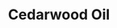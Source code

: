 ---
name: Cedarwood Oil
title: Cedarwood Oil
details:
  - detail:
      key: Raw Material
      value: Wood
  - detail:
      key: Brand
      value: Natural Aroma
  - detail:
      key: Botanical Name
      value: Cedrus Deodara
  - detail:
      key: Packaging Size
      value: 5, 25, 200 Kg
  - detail:
      key: Packaging Type
      value: Can, Barrel
  - detail:
      key: Shelf Life
      value: 24 months
  - detail:
      key: Refractive Index
      value: 1.51400 to 1.52900 at 20 deg C
  - detail:
      key: Flash Point
      value: 197 deg F
  - detail:
      key: CAS No
      value: 8000-27-9
  - detail:
      key: Specific Gravity
      value: 0.930 to 0.950 (at 20 deg C)
  - detail:
      key: Optical Rotation
      value: 48 deg to 70 deg (at 20 deg C)
  - detail:
      key: Physical State
      value: Liquid
showOnHome: false
thumbnail: https://5.imimg.com/data5/SELLER/Default/2021/12/CR/KX/OD/3823480/cedarwood-oil-500x500.jpg
productImages:
  - https://ucarecdn.com/8213c725-21d0-4ac0-ad5e-c1975c20032b/
category: essential oils
---